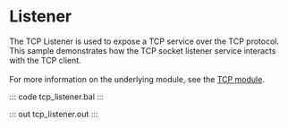 # Listener

The TCP Listener is used to expose a TCP service over the TCP protocol.
This sample demonstrates how the TCP socket listener service interacts with the TCP client.<br/><br/>
For more information on the underlying module, 
see the [TCP module](https://docs.central.ballerina.io/ballerina/tcp/latest).

::: code tcp_listener.bal :::

::: out tcp_listener.out :::